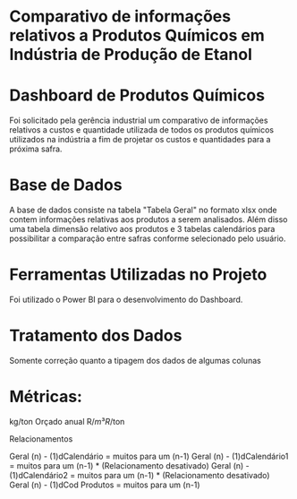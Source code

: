 # Comparativo de informações relativos a Produtos Químicos em Indústria de Produção de Etanol

# Dashboard de Produtos Químicos
Foi solicitado pela gerência industrial um comparativo de informações relativos a custos e quantidade utilizada de todos os produtos químicos utilizados na indústria a fim de projetar os custos e quantidades para a próxima safra.


# Base de Dados
A base de dados consiste na tabela "Tabela Geral" no formato xlsx onde contem informações relativas aos produtos a serem analisados. Além disso uma tabela dimensão relativo aos produtos e 3 tabelas calendários para possibilitar a comparação entre safras conforme selecionado pelo usuário.


# Ferramentas Utilizadas no Projeto
Foi utilizado o Power BI para o desenvolvimento do Dashboard.


# Tratamento dos Dados
Somente correção quanto a tipagem dos dados de algumas colunas


# Métricas:
kg/ton
Orçado anual
R$/m³
R$/ton

Relacionamentos

Geral (n) - (1)dCalendário = muitos para um (n-1)
Geral (n) - (1)dCalendário1 = muitos para um (n-1) * (Relacionamento desativado)
Geral (n) - (1)dCalendário2 = muitos para um (n-1) * (Relacionamento desativado)
Geral (n) - (1)dCod Produtos = muitos para um (n-1)

